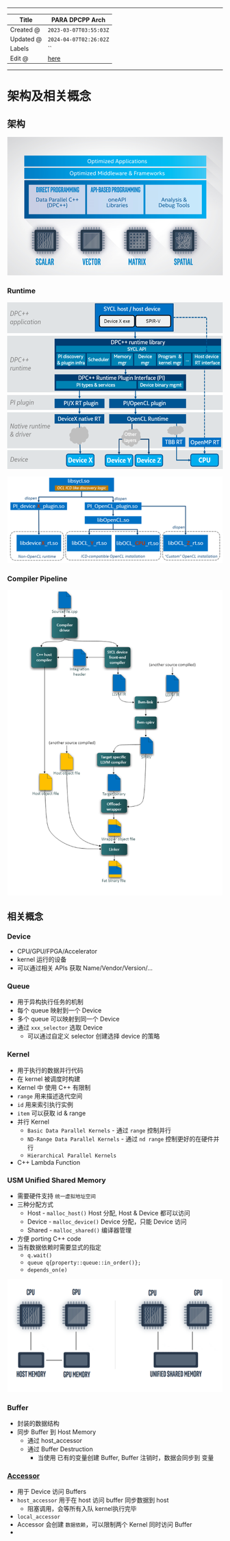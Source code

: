 -----

| Title     | PARA DPCPP Arch                                   |
| --------- | ------------------------------------------------- |
| Created @ | `2023-03-07T03:55:03Z`                            |
| Updated @ | `2024-04-07T02:26:02Z`                            |
| Labels    | \`\`                                              |
| Edit @    | [here](https://github.com/junxnone/opt/issues/15) |

-----

# 架构及相关概念

## 架构

![image](media/d75dfc61dcca4bddca4be1ae9321c0d36e7a29bc.png)

### Runtime

![image](media/8c6f1520756f062aff0186e1d8f8d69ea945e2d5.png)

![image](media/d346364bfd6e8740136c173518041540ba1d440a.png)

### Compiler Pipeline

![image](media/6219c122fa529c96064494f35335ce3c6406b234.png)

## 相关概念

### Device

  - CPU/GPU/FPGA/Accelerator
  - kernel 运行的设备
  - 可以通过相关 APIs 获取 Name/Vendor/Version/...

### Queue

  - 用于异构执行任务的机制
  - 每个 queue 映射到一个 Device
  - 多个 queue 可以映射到同一个 Device
  - 通过 `xxx_selector` 选取 Device
      - 可以通过自定义 selector 创建选择 device 的策略

### Kernel

  - 用于执行的数据并行代码
  - 在 kernel 被调度时构建
  - Kernel 中 使用 C++ 有限制
  - `range` 用来描述迭代空间
  - `id` 用来索引执行实例
  - `item` 可以获取 id & range
  - 并行 Kernel
      - `Basic Data Parallel Kernels` - 通过 `range` 控制并行
      - `ND-Range Data Parallel Kernels` - 通过 `nd range` 控制更好的在硬件并行
      - `Hierarchical Parallel Kernels`
  - C++ Lambda Function

### USM Unified Shared Memory

  - 需要硬件支持 `统一虚拟地址空间`
  - 三种分配方式
      - Host - `malloc_host()` Host 分配, Host & Device 都可以访问
      - Device - `malloc_device()` Device 分配，只能 Device 访问
      - Shared - `malloc_shared()` 编译器管理
  - 方便 porting C++ code
  - 当有数据依赖时需要显式的指定
      - `q.wait()`
      - ` queue q{property::queue::in_order()};  `
      - `depends_on(e)`

![image](media/e5a6fced5c03e5e78df861373c79b007a6a098c7.png)

### Buffer

  - 封装的数据结构
  - 同步 Buffer 到 Host Memory
      - 通过 host\_accessor
      - 通过 Buffer Destruction
          - 当使用 已有的变量创建 Buffer, Buffer 注销时，数据会同步到 变量

### [Accessor](https://registry.khronos.org/SYCL/specs/sycl-2020/html/sycl-2020.html#subsec:accessors)

  - 用于 Device 访问 Buffers
  - `host_accessor` 用于在 host 访问 buffer 同步数据到 host
      - 阻塞调用，会等所有入队 kernel执行完毕
  - `local_accessor`
  - Accessor 会创建 `数据依赖`，可以限制两个 Kernel 同时访问 Buffer
  -
